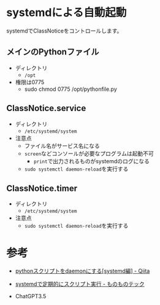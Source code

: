 # systemdによる自動起動
systemdでClassNoticeをコントロールします。

## メインのPythonファイル
* ディレクトリ
  * `/opt`  
* 権限は0775
  * sudo chmod 0775 /opt/pythonfile.py

## ClassNotice.service
* ディレクトリ
  * `/etc/systemd/system`
* 注意点
  * ファイル名がサービス名になる
  * `screen`などコンソールが必要なプログラムは起動不可
    * `print`で出力されるものがsystemdのログになる  
  * `sudo systemctl daemon-reload`を実行する

## ClassNotice.timer
* ディレクトリ
  * `/etc/systemd/system` 
* 注意点
  *  `sudo systemctl daemon-reload`を実行する

# 参考
* [pythonスクリプトをdaemonにする[systemd編] - Qiita](https://qiita.com/katsuNakajima/items/7ece6c74f992f652d732)

* [systemdで定期的にスクリプト実行 - ものものテック](https://monomonotech.jp/kurage/raspberrypi/systemd_timer.html)
* ChatGPT3.5